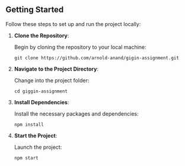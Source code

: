 ## Getting Started

Follow these steps to set up and run the project locally:

1. **Clone the Repository**:  

   Begin by cloning the repository to your local machine:

   ```git clone https://github.com/arnold-anand/gigin-assignment.git```
3. **Navigate to the Project Directory**:

   Change into the project folder:

    ```cd giggin-assignment```
4. **Install Dependencies**:

   Install the necessary packages and dependencies:

    ```npm install```
6. **Start the Project**:

   Launch the project:

   ```npm start```

